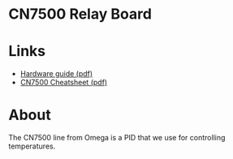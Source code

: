 # CN7500 Relay Board

# Links

* [Hardware guide (pdf)](cn7500_hardware_guide.pdf)
* [CN7500 Cheatsheet (pdf)](cn7500_cheatsheet.pdf)

# About

The CN7500 line from Omega is a PID that we use for controlling temperatures.